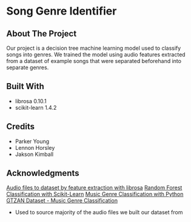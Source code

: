 # Song Genre Identifier
## About The Project
Our project is a decision tree machine learning model used to classify songs into genres. We trained the model using audio features extracted from a dataset of example songs that were separated beforehand into separate genres. 
## Built With
- librosa 0.10.1
- scikit-learn 1.4.2
## Credits
- Parker Young
- Lennon Horsley
- Jakson Kimball
## Acknowledgments
[Audio files to dataset by feature extraction with librosa](https://medium.com/@alexandro.ramr777/audio-files-to-dataset-by-feature-extraction-with-librosa-d87adafe5b64)
[Random Forest Classification with Scikit-Learn](https://www.datacamp.com/tutorial/random-forests-classifier-python)
[Music Genre Classification with Python](https://towardsdatascience.com/music-genre-classification-with-python-c714d032f0d8)
[GTZAN Dataset - Music Genre Classification](https://www.kaggle.com/datasets/andradaolteanu/gtzan-dataset-music-genre-classification)
  - Used to source majority of the audio files we built our dataset from
